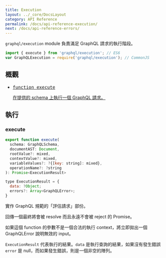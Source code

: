 ```yaml
---
title: Execution
layout: ../_core/DocsLayout
category: API Reference
permalink: /docs/api-reference-execution/
next: /docs/api-reference-errors/
---
```


`graphql/execution` module 負責滿足 GraphQL 請求的執行階段。

```js
import { execute } from 'graphql/execution'; // ES6
var GraphQLExecution = require('graphql/execution'); // CommonJS
```

## 概觀

<ul class="apiIndex">
  <li>
    <a href="#execute">
      <pre>function execute</pre>
      在提供的 schema 上執行一個 GraphQL 請求。
    </a>
  </li>
</ul>

## 執行

### execute

```js
export function execute(
  schema: GraphQLSchema,
  documentAST: Document,
  rootValue?: mixed,
  contextValue?: mixed,
  variableValues?: ?{[key: string]: mixed},
  operationName?: ?string
): Promise<ExecutionResult>

type ExecutionResult = {
  data: ?Object;
  errors?: Array<GraphQLError>;
}
```

實作 GraphQL 規範的「評估請求」部份。

回傳一個最終將會被 resolve 而且永遠不會被 reject 的 Promise。

如果這個 function 的參數不是一個合法的執行 context，將立即拋出一個 GraphQLError 說明無效的 input。

`ExecutionResult` 代表執行的結果。`data` 是執行查詢的結果，如果沒有發生錯誤 `error` 是 null，而如果發生錯誤，則是一個非空的陣列。
